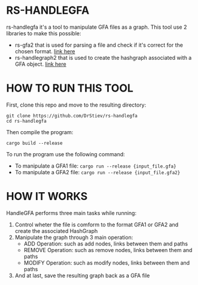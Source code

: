 # RS-HANDLEGFA
rs-handlegfa it's a tool to manipulate GFA files as a graph.
This tool use 2 libraries to make this possible:
- rs-gfa2 that is used for parsing a file and check if it's correct for the chosen format. [link here](https://github.com/DrStiev/rs-gfa2)
- rs-handlegraph2 that is used to create the hashgraph associated with a GFA object. [link here](https://github.com/DrStiev/rs-handlegraph2)

# HOW TO RUN THIS TOOL
First, clone this repo and move to the resulting directory:
```
git clone https://github.com/DrStiev/rs-handlegfa
cd rs-handlegfa
```

Then compile the program:
```
cargo build --release
```

To run the program use the following command:

- To manipulate a GFA1 file: ``` cargo run --release {input_file.gfa} ```
- To manipulate a GFA2 file: ``` cargo run --release {input_file.gfa2} ```

# HOW IT WORKS
HandleGFA performs three main tasks while running: 
1. Control wheter the file is comform to the format GFA1 or GFA2 and create the associated HashGraph
2. Manipulate the graph through 3 main operation:
   - ADD Operation: such as add nodes, links between them and paths
   - REMOVE Operation: such as remove nodes, links between them and paths
   - MODIFY Operation: such as modify nodes, links between them and paths
3. And at last, save the resulting graph back as a GFA file